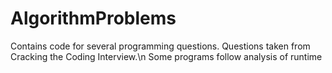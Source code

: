 # AlgorithmProblems
Contains code for several programming questions. Questions taken from Cracking the Coding Interview.\n
Some programs follow analysis of runtime
